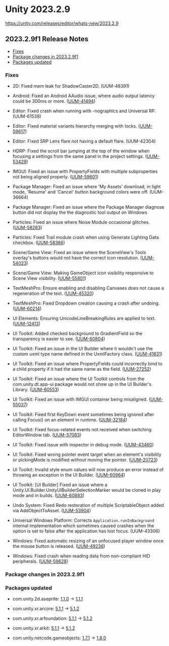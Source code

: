 # Unity 2023.2.9

https://unity.com/releases/editor/whats-new/2023.2.9

## 2023.2.9f1 Release Notes

- [Fixes](#fixes)
- [Package changes in 2023.2.9f1](#package-changes-in-202329f1)
- [Packages updated](#packages-updated)


### Fixes

*   2D: Fixed mem leak for ShadowCaster2D. (UUM-46391)
    
*   Android: Fixed an Android AAudio issue, where audio output latency could be 300ms or more. ([UUM-41494](https://issuetracker.unity3d.com/issues/audio-is-delayed-by-05-sec-after-starting-to-play-it-in-the-android-slash-ios-player))
    
*   Editor: Fixed crash when running with -nographics and Universal RP. (UUM-61538)
    
*   Editor: Fixed material variants hierarchy merging with locks. ([UUM-59617](https://issuetracker.unity3d.com/issues/locked-material-properties-arent-updated-when-they-hide-an-override-in-a-variant))
    
*   Editor: Fixed SRP Lens flare not having a default flare. (UUM-42304)
    
*   HDRP: Fixed the scroll bar jumping at the top of the window when focusing a settings from the same panel in the project settings. ([UUM-53429](https://issuetracker.unity3d.com/issues/clicking-open-next-to-custom-post-processing-in-hdrp-global-settings-doesnt-frame-the-associated-setting-correctly))
    
*   IMGUI: Fixed an issue with PropertyFields with multiple subproperties not being aligned properly. ([UUM-59601](https://issuetracker.unity3d.com/issues/child-list-content-is-not-indented-when-it-has-a-custom-propertydrawer-attribute))
    
*   Package Manager: Fixed an issue where 'My Assets' download, in light mode, 'Resume' and 'Cancel' button background colors were off. (UUM-36664)
    
*   Package Manager: Fixed an issue where the Package Manager diagnose button did not display the the diagnostic tool output on Windows
    
*   Particles: Fixed an issue where Noise Module occasional glitches. ([UUM-58283](https://issuetracker.unity3d.com/issues/single-particles-in-the-particle-system-randomly-scale-out-when-the-simulation-is-playing))
    
*   Particles: Fixed Trail module crash when using Generate Lighting Data checkbox. ([UUM-58366](https://issuetracker.unity3d.com/issues/crash-on-writeparticlelinevertex-when-the-generate-lighting-data-property-is-enabled-in-the-particle-system))
    
*   Scene/Game View: Fixed an issue where the SceneView's Tools overlay's buttons would not have the correct icon resolution. ([UUM-54023](https://issuetracker.unity3d.com/issues/scene-view-tools-icons-are-lower-quality-when-editor-is-opened-on-a-secondary-monitor))
    
*   Scene/Game View: Making GameObject icon visibility responsive to Scene View visibility. ([UUM-55801](https://issuetracker.unity3d.com/issues/gameobject-icon-is-displayed-in-scene-view-when-its-visibility-is-turned-off))
    
*   TextMeshPro: Ensure enabling and disabling Canvases does not cause a regeneration of the text. ([UUM-45320](https://issuetracker.unity3d.com/issues/a-lot-of-tmp-dot-generatetext-calls-when-enabling-and-disabling-canvas-component))
    
*   TextMeshPro: Fixed Dropdown creation causing a crash after undoing. ([UUM-60214](https://issuetracker.unity3d.com/issues/undo-ui-gameobject-creation-crashes-editor))
    
*   UI Elements: Ensuring UnicodeLineBreakingRules are applied to text. ([UUM-12413](https://issuetracker.unity3d.com/issues/line-breaks-do-not-work-when-adding-them-to-uitextsettings))
    
*   UI Toolkit: Added checked background to GradientField so the transparency is easier to see. ([UUM-60804](https://issuetracker.unity3d.com/issues/alpha-channel-is-not-shown-as-a-checkboard-when-using-uitoolkit-gradient))
    
*   UI Toolkit: Fixed an issue in the UI Builder where it wouldn't use the custom uxml type name defined in the UxmlFactory class. ([UUM-41831](https://issuetracker.unity3d.com/issues/element-element-name-has-no-registered-factory-method-dot-error-is-thrown-when-the-uxmlqualifiedname-property-is-overridden))
    
*   UI Toolkit: Fixed an issue where PropertyFields could incorrectly bind to a child property if it had the same name as the field. ([UUM-27252](https://issuetracker.unity3d.com/issues/scriptableobjects-doesnt-serialize-the-parameter-when-its-named-m-curve))
    
*   UI Toolkit: Fixed an issue where the UI Toolkit controls from the com.unity.dt.app-ui package would not show up in the UI Builder's Library. ([UUM-60553](https://issuetracker.unity3d.com/issues/ui-builders-library-section-does-not-show-package-ui-components-when-the-show-package-files-field-is-checked))
    
*   UI Toolkit: Fixed an issue with IMGUI container being misaligned. ([UUM-55037](https://issuetracker.unity3d.com/issues/data-class-is-misaligned-in-the-inspector-window-when-its-inside-the-inner-class-array))
    
*   UI Toolkit: Fixed first KeyDown event sometimes being ignored after calling Focus() on an element in runtime. ([UUM-32184](https://issuetracker.unity3d.com/issues/input-field-ignores-first-keyboard-input-when-calling-focus-from-code))
    
*   UI Toolkit: Fixed focus-related events not received when switching EditorWindow tab. ([UUM-57083](https://issuetracker.unity3d.com/issues/textfield-registervaluechangedcallback-doesnt-fire-callbacks-when-the-tab-loses-focus))
    
*   UI Toolkit: Fixed issue with inspector in debug mode. ([UUM-43460](https://issuetracker.unity3d.com/issues/gameobject-name-doesnt-change-when-changing-it-from-the-debug-window))
    
*   UI Toolkit: Fixed wrong pointer event target when an element's visibility or pickingMode is modified without moving the pointer. ([UUM-20723](https://issuetracker.unity3d.com/issues/ui-toolkit-visualelement-keeps-firing-mouse-events-after-setting-element-visibility-to-hidden-if-mouse-wasnt-moved))
    
*   UI Toolkit: Invalid style enum values will now produce an error instead of throwing an exception in the UI Builder. ([UUM-60964](https://issuetracker.unity3d.com/issues/uxml-importer-fails-to-detect-invalid-uxml-field-and-then-results-in-argumentexception-in-uibuilder))
    
*   UI Toolkit: \[UI Builder\] Fixed an issue where a Unity.UI.Builder.UnityUIBuilderSelectionMarker would be cloned in play mode and in builds. ([UUM-60883](https://issuetracker.unity3d.com/issues/unknown-type-unity-dot-ui-dot-builder-dot-unityuibuilderselectionmarker-when-setting-background-color-of-a-canvas))
    
*   Undo System: Fixed Redo restoration of multiple ScriptableObject added via AddObjectToAsset. ([UUM-53904](https://issuetracker.unity3d.com/issues/redo-doesnt-restore-all-scriptableobjects-when-they-are-added-using-assetdatabase-dot-addobjecttoasset))
    
*   Universal Windows Platform: Corrects `Application.runInBackground` internal implementation which sometimes caused crashes when the option is set to false after the application has lost focus. (UUM-43306)
    
*   Windows: Fixed automatic resizing of an unfocused player window once the mouse button is released. ([UUM-49236](https://issuetracker.unity3d.com/issues/windows-clicking-the-edge-of-an-unfocused-built-player-window-will-automatically-resize-it-without-holding-the-mouse-button))
    
*   Windows: Fixed crash when reading data from non-compliant HID peripherals. ([UUM-59628](https://issuetracker.unity3d.com/issues/crash-in-windows-hid-code-during-device-sync-ioctl-with-certain-input-devices))
    

### Package changes in 2023.2.9f1

### Packages updated

*   com.unity.2d.aseprite: [1.1.0](https://docs.unity3d.com/Packages/com.unity.2d.aseprite@1.1//changelog/CHANGELOG.html) &#x2192; [1.1.1](https://docs.unity3d.com/Packages/com.unity.2d.aseprite@1.1//changelog/CHANGELOG.html)
    
*   com.unity.xr.arcore: [5.1.1](https://docs.unity3d.com/Packages/com.unity.xr.arcore@5.1//changelog/CHANGELOG.html) &#x2192; [5.1.2](https://docs.unity3d.com/Packages/com.unity.xr.arcore@5.1//changelog/CHANGELOG.html)
    
*   com.unity.xr.arfoundation: [5.1.1](https://docs.unity3d.com/Packages/com.unity.xr.arfoundation@5.1//changelog/CHANGELOG.html) &#x2192; [5.1.2](https://docs.unity3d.com/Packages/com.unity.xr.arfoundation@5.1//changelog/CHANGELOG.html)
    
*   com.unity.xr.arkit: [5.1.1](https://docs.unity3d.com/Packages/com.unity.xr.arkit@5.1//changelog/CHANGELOG.html) &#x2192; [5.1.2](https://docs.unity3d.com/Packages/com.unity.xr.arkit@5.1//changelog/CHANGELOG.html)
    
*   com.unity.netcode.gameobjects: [1.7.1](https://docs.unity3d.com/Packages/com.unity.netcode.gameobjects@1.7//changelog/CHANGELOG.html) &#x2192; [1.8.0](https://docs.unity3d.com/Packages/com.unity.netcode.gameobjects@1.8//changelog/CHANGELOG.html)